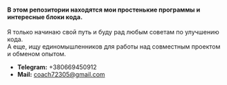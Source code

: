 #### В этом репозитории находятся мои простенькие программы и интересные блоки кода.  
Я только начинаю свой путь и буду рад любым советам по улучшению кода.  
А еще, ищу единомышленников для работы над совместным проектом и обменом опытом.


* **Telegram:** +380669450912
* **Mail:** coach72305@gmail.com
